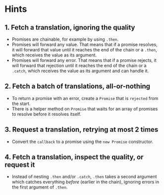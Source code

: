 # Hints

## 1. Fetch a translation, ignoring the quality

- Promises are chainable, for example by using `.then`.
- Promises will forward any value.
  That means that if a promise resolves, it will forward that value until it reaches the end of the chain or a `.then`, which receives the value as its argument.
- Promises will forward any error.
  That means that if a promise rejects, it will forward that rejection until it reaches the end of the chain or a `.catch`, which receives the value as its argument and can handle it.

## 2. Fetch a batch of translations, all-or-nothing

- To return a promise with an error, create a `Promise` that is `rejected` from the start.
- There is a helper method on `Promise` that waits for an array of promises to resolve before it resolves itself.

## 3. Request a translation, retrying at most 2 times

- Convert the `callback` to a promise using the `new Promise` constructor.

## 4. Fetch a translation, inspect the quality, or request it

- Instead of nesting `.then` and/or `.catch`, `.then` takes a second argument which catches everything _before_ (earlier in the chain), ignoring errors in the first argument of `.then`.
